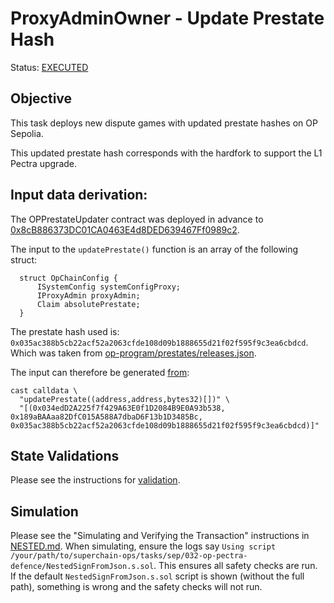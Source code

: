 # ProxyAdminOwner - Update Prestate Hash

Status: [EXECUTED](https://sepolia.etherscan.io/tx/0x1c25b580ff138d92f73b284ea0f0ba6ddde325876e7b20ae2047ad2b0452021f)

## Objective

This task deploys new dispute games with updated prestate hashes on OP Sepolia.

This updated prestate hash corresponds with the hardfork to support the L1 Pectra upgrade.

## Input data derivation:

The OPPrestateUpdater contract was deployed in advance to [0x8cB886373DC01CA0463E4d8DED639467Ff0989c2](https://sepolia.etherscan.io/address/0x8cB886373DC01CA0463E4d8DED639467Ff0989c2).

The input to the `updatePrestate()` function is an array of the following struct:

```solidity
  struct OpChainConfig {
      ISystemConfig systemConfigProxy;
      IProxyAdmin proxyAdmin;
      Claim absolutePrestate;
  }
```

The prestate hash used is: `0x035ac388b5cb22acf52a2063cfde108d09b1888655d21f02f595f9c3ea6cbdcd`.
Which was taken from [op-program/prestates/releases.json](https://github.com/ethereum-optimism/optimism/blob/8d0dd96e494b2ba154587877351e87788336a4ec/op-program/prestates/releases.json#L9).

The input can therefore be generated [from](https://github.com/ethereum-optimism/superchain-registry/blob/fb6f538e17ee296b19536b03b8c73adc6041c60d/superchain/configs/sepolia/op.toml#L58-L59):

```
cast calldata \
  "updatePrestate((address,address,bytes32)[])" \
  "[(0x034edD2A225f7f429A63E0f1D2084B9E0A93b538, 0x189aBAAaa82DfC015A588A7dbaD6F13b1D3485Bc, 0x035ac388b5cb22acf52a2063cfde108d09b1888655d21f02f595f9c3ea6cbdcd)]"
```

## State Validations

Please see the instructions for [validation](./VALIDATION.md).

## Simulation

Please see the "Simulating and Verifying the Transaction" instructions in [NESTED.md](../../../NESTED.md).
When simulating, ensure the logs say `Using script /your/path/to/superchain-ops/tasks/sep/032-op-pectra-defence/NestedSignFromJson.s.sol`.
This ensures all safety checks are run. If the default `NestedSignFromJson.s.sol` script is shown (without the full path), something is wrong and the safety checks will not run.
